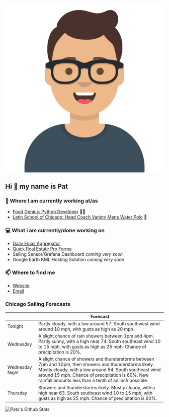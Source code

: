 [![Social banner for p-j-falconer](https://raw.githubusercontent.com/P-J-FALCONER/P-J-FALCONER/master/assets/avataaars.svg)](https://patfalconer.com/)
## Hi :wave: my name is Pat

### 💼 Where I am currently working at/as
- [Food Genius: Python Developer](https://getfoodgenius.com/) 🍔🐍
- [Latin School of Chicago: Head Coach Varisty Mens Water Polo](https://www.latinschool.org/) 🤽


### 💻 What i am currently/done working on
 - [Daily Email Aggregator](https://github.com/P-J-FALCONER/dott_daily_mail)
 - [Quick Real Estate Pro Forma](https://github.com/P-J-FALCONER/henry)
 - Sailing Sensor/Grafana Dashboard *coming very soon*
 - Google Earth KML Hosting Solution *coming very soon*

### 📫 Where to find me
 - [Website](https://patfalconer.com/)
 - [Email](mailto:patrick.j.falconer@gmail.com)


### Chicago Sailing Forecasts
|   | Forecast  |
|---|---|
| Tonight | Partly cloudy, with a low around 57. South southwest wind around 10 mph, with gusts as high as 20 mph. |
| Wednesday | A slight chance of rain showers between 1pm and 4pm. Partly sunny, with a high near 74. South southeast wind 10 to 15 mph, with gusts as high as 25 mph. Chance of precipitation is 20%. |
| Wednesday Night | A slight chance of showers and thunderstorms between 7pm and 10pm, then showers and thunderstorms likely. Mostly cloudy, with a low around 54. South southeast wind around 15 mph. Chance of precipitation is 60%. New rainfall amounts less than a tenth of an inch possible. |
| Thursday | Showers and thunderstorms likely. Mostly cloudy, with a high near 63. South southeast wind 10 to 15 mph, with gusts as high as 25 mph. Chance of precipitation is 60%. |

![Pats's Github Stats](https://github-readme-stats.vercel.app/api?username=p-j-falconer&show_icons=true&theme=radical)
